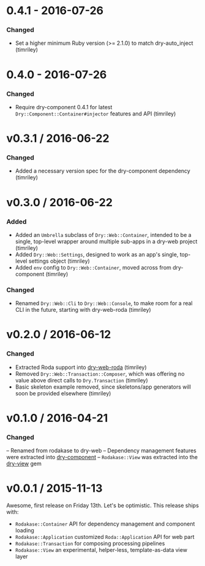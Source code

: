# 0.4.1 - 2016-07-26

### Changed

- Set a higher minimum Ruby version (>= 2.1.0) to match dry-auto_inject (timriley)

# 0.4.0 - 2016-07-26

### Changed

- Require dry-component 0.4.1 for latest `Dry::Component::Container#injector` features and API (timriley)

# v0.3.1 / 2016-06-22

### Changed

- Added a necessary version spec for the dry-component dependency (timriley)

# v0.3.0 / 2016-06-22

### Added

- Added an `Umbrella` subclass of `Dry::Web::Container`, intended to be a single, top-level wrapper around multiple sub-apps in a dry-web project (timriley)
- Added `Dry::Web::Settings`, designed to work as an app's single, top-level settings object (timriley)
- Added `env` config to `Dry::Web::Container`, moved across from dry-component (timriley)

### Changed

- Renamed `Dry::Web::Cli` to `Dry::Web::Console`, to make room for a real CLI in the future, starting with dry-web-roda (timriley)

# v0.2.0 / 2016-06-12

### Changed

- Extracted Roda support into [dry-web-roda](https://github.com/dry-rb/dry-web-roda) (timriley)
- Removed `Dry::Web::Transaction::Composer`, which was offering no value above direct calls to `Dry.Transaction` (timriley)
- Basic skeleton example removed, since skeletons/app generators will soon be provided elsewhere (timriley)

# v0.1.0 / 2016-04-21

### Changed

– Renamed from rodakase to dry-web
– Dependency management features were extracted into [dry-component](https://github.com/dry-rb/dry-component)
– `Rodakase::View` was extracted into the [dry-view](https://github.com/dry-rb/dry-view) gem

# v0.0.1 / 2015-11-13

Awesome, first release on Friday 13th. Let's be optimistic. This release ships with:

- `Rodakase::Container` API for dependency management and component loading
- `Rodakase::Application` customized `Roda::Application` API for web part
- `Rodakase::Transaction` for composing processing pipelines
- `Rodakase::View` an experimental, helper-less, template-as-data view layer
